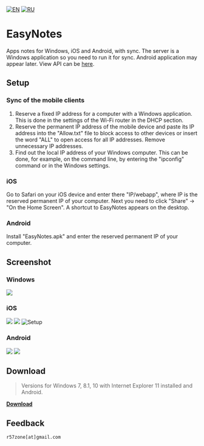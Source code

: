 [![EN](https://user-images.githubusercontent.com/9499881/33184537-7be87e86-d096-11e7-89bb-f3286f752bc6.png)](https://github.com/r57zone/eNotes/) 
[![RU](https://user-images.githubusercontent.com/9499881/27683795-5b0fbac6-5cd8-11e7-929c-057833e01fb1.png)](https://github.com/r57zone/eNotes/blob/master/README.RU.md) 
# EasyNotes
Apps notes for Windows, iOS and Android, with sync. The server is a Windows application so you need to run it for sync. Android application may appear later. View API can be [here](https://github.com/r57zone/eNotes/blob/master/API.md).

## Setup
### Sync of the mobile clients
1. Reserve a fixed IP address for a computer with a Windows application. This is done in the settings of the Wi-Fi router in the DHCP section.
2. Reserve the permanent IP address of the mobile device and paste its IP address into the "Allow.txt" file to block access to other devices or insert the word "ALL" to open access for all IP addresses. Remove unnecessary IP addresses.
3. Find out the local IP address of your Windows computer. This can be done, for example, on the command line, by entering the "ipconfig" command or in the Windows settings.

### iOS
Go to Safari on your iOS device and enter there "IP/webapp", where IP is the reserved permanent IP of your computer. Next you need to click "Share" -> "On the Home Screen". A shortcut to EasyNotes appears on the desktop.

### Android
Install "EasyNotes.apk" and enter the reserved permanent IP of your computer.

## Screenshot
### Windows
![](https://user-images.githubusercontent.com/9499881/54879005-a89fbd00-4e4d-11e9-8278-62a3f7b52955.PNG)

### iOS
![](https://user-images.githubusercontent.com/9499881/54878988-66767b80-4e4d-11e9-941b-696836b3cb46.PNG)
![](https://user-images.githubusercontent.com/9499881/54878994-755d2e00-4e4d-11e9-9dfc-b3ff67bb55d6.PNG)
![Setup](https://user-images.githubusercontent.com/9499881/54852962-d2e76280-4d07-11e9-841a-06d50fafb3c4.gif)

### Android
![](https://user-images.githubusercontent.com/9499881/55007947-b42fe700-4ff9-11e9-9df1-98d5f84e6793.png)
![](https://user-images.githubusercontent.com/9499881/55008063-e3deef00-4ff9-11e9-9bc3-ab1de999d2e8.png)

## Download
>Versions for Windows 7, 8.1, 10 with Internet Explorer 11 installed and Android.

**[Download](https://github.com/r57zone/eNotes/releases)**
## Feedback
`r57zone[at]gmail.com`